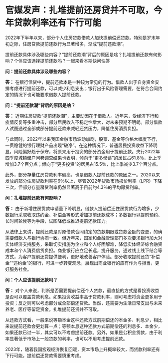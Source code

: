 # 官媒发声：扎堆提前还房贷并不可取，今年贷款利率还有下行可能

2022年下半年以来，部分个人住房贷款借款人加快提前偿还贷款。特别是岁末年初之际，住房贷款提前还款行为显著增多，渐成“提前还款潮”。

提前还款具体涉及哪些内容？“提前还款潮”背后的原因是啥？扎堆提前还款有何影响？个体应该选择提前还款吗？一起来看本期快问快答

**问：提前还款具体涉及哪些内容？**

**答：**
在银行信贷中，提前还款本是一种较为常见的行为。借款人出于自身资金安排考虑进行提前还款，可以减少利息支出；银行出于风险管理需要，在符合合同约定的情况下也可能要求借款人提前还款。

**问：“提前还款潮”背后的原因是啥？**

**答：**
近期住房贷款“提前还款潮”，主要动因在于借款人。近年来，受经济下行和疫情反复等多重冲击，部分居民收入不稳定性增大，对未来预期不明朗。部分借款人试图通过全部或部分提前还款来减轻还贷压力，降低住房消费负担。

与此同时，2022年以来我国金融市场波动加剧，股票、基金等价格大幅度下行，一贯稳健的银行理财产品出现“破净”。在这种情况下，普通居民投资收益下降明显，风险偏好趋于保守，将原来用于投资的部分资金用于提前还款。央行2022年四季度城镇储户问卷调查结果也表明，倾向于“更多储蓄”的居民占61.8％，比上季增加3.7个百分点；倾向于“更多投资”的居民占15.5％，比上季减少3.7个百分点。

此外，部分存量住房贷款利率偏高，也是借款人提前还款的原因之一。2020以来发放的部分住房贷款利率在6％以上，尽管2022年贷款市场报价利率（LPR）下降三次，但部分存量房贷利率仍然显著高于目前约4.3％的平均房贷利率。

**问：扎堆提前还款有何影响？**

**答：**
由于新增住房贷款申请量下降明显，借款人提前偿还住房贷款行为增多，少数银行采取收取违约金、补偿金等形式增加提前还款成本；多数银行以提前预约、长时间轮候等为手段，试图降低或推迟提前还款压力。

从法律上来讲，提前还款是对原借款合同约定的贷款期限或贷款金额的变更，的确需要借款人与银行协商一致。但近年来，国家和金融管理部门多次要求银行加大对实体经济支持服务，采取切实措施为企业和个人纾困解难，降低实体经济综合融资成本和个人消费信贷负担。商业银行应立足长远，提升服务，通过线上线下结合等方式，为客户提前还贷提供便利，更好地改善客户体验。部分收取提前还贷“补偿金”“违约金”的银行，可进一步转变观念，展现出商业银行的应有作为与担当，更好服务社会。

**问：个人应该提前还款吗？**

**答：**
对个人来说，判断是否需要提前偿还个人贷款，最直接的方式是看投资收益是否可以覆盖贷款利息。如果投资收益率高于贷款利率，则可考虑将资金更多用于投资；反之则可以考虑部分或全部偿还贷款。当然，还需要为生活日常支出与未来养老、医疗等留足资金。扎堆提前还贷并不可取。

从还款方式看，一般来说等额本金这种还款方式前期偿还的本金多、利息少，相比来说提前还款会更划算一点；等额本息这种还款方式前期偿还的利息多、本金少，如果还款已过一半，其实可以不考虑提前还款。另外，如果是公积金贷款，由于利率显著低于市场上一般贷款的利率，也可以不用考虑提前还款。

2023年，随着我国宏观经济恢复回暖，资本市场上升概率较大，而贷款利率还有下行可能，提前偿还贷款需要慎重考虑。

